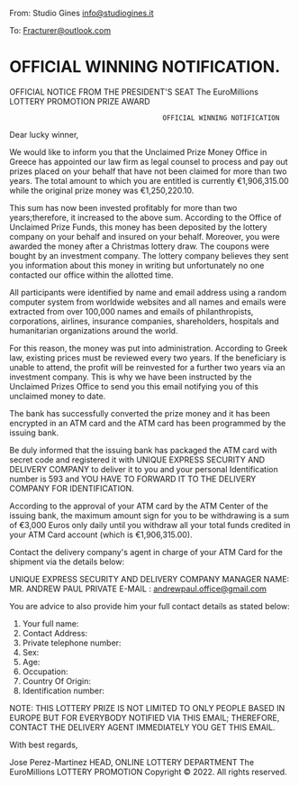 From: Studio Gines <info@studiogines.it>

To: Fracturer@outlook.com

# OFFICIAL WINNING NOTIFICATION.
OFFICIAL NOTICE
FROM THE PRESIDENT'S SEAT
The EuroMillions LOTTERY PROMOTION PRIZE AWARD

                                          OFFICIAL WINNING NOTIFICATION

Dear lucky winner,

We would like to inform you that the Unclaimed Prize Money Office in Greece has appointed our law firm as legal counsel to process and pay out prizes placed on your behalf that have not been claimed for more than two years. The total amount to which you are entitled is currently €1,906,315.00 while the original prize money was €1,250,220.10.

This sum has now been invested profitably for more than two years;therefore, it increased to the above sum. According to the Office of Unclaimed Prize Funds, this money has been deposited by the lottery company on your behalf and insured on your behalf. Moreover, you were awarded the money after a Christmas lottery draw. The coupons were bought by an investment company. The lottery company believes they sent you information about this money in writing but unfortunately no one contacted our office within the allotted time.

All participants were identified by name and email address using a random computer system from worldwide websites and all names and emails were extracted from over 100,000 names and emails of philanthropists, corporations, airlines, insurance companies, shareholders, hospitals and humanitarian organizations around the world.

For this reason, the money was put into administration. According to Greek law, existing prices must be reviewed every two years. If the beneficiary is unable to attend, the profit will be reinvested for a further two years via an investment company. This is why we have been instructed by the Unclaimed Prizes Office to send you this email notifying you of this unclaimed money to date.

The bank has successfully converted the prize money and it has been encrypted in an ATM card and the ATM card has been programmed by the issuing bank.

Be duly informed that the issuing bank has packaged the ATM card with secret code and registered it with UNIQUE EXPRESS SECURITY AND DELIVERY COMPANY to deliver it to you and your personal Identification number is 593 and YOU HAVE TO FORWARD IT TO THE DELIVERY COMPANY FOR IDENTIFICATION.

According to the approval of your ATM card by the ATM Center of the issuing bank, the maximum amount sign for you to be withdrawing is a sum of €3,000 Euros only daily until you withdraw all your total funds credited in your ATM Card account (which is €1,906,315.00).

Contact the delivery company's agent in charge of your ATM Card for the shipment via the details below:

UNIQUE EXPRESS SECURITY AND DELIVERY COMPANY MANAGER NAME:  MR. ANDREW PAUL PRIVATE E-MAIL :  andrewpaul.office@gmail.com

You are advice to also provide him your full contact details as stated below:

1. Your full name:
2. Contact Address:
3. Private telephone number:
4. Sex:
5. Age:
6. Occupation:
7. Country Of Origin:
8. Identification number:

NOTE: THIS LOTTERY PRIZE IS NOT LIMITED TO ONLY PEOPLE BASED IN EUROPE BUT FOR EVERYBODY NOTIFIED VIA THIS EMAIL; THEREFORE, CONTACT THE DELIVERY AGENT IMMEDIATELY YOU GET THIS EMAIL.

With best regards,

Jose Perez-Martinez
HEAD, ONLINE LOTTERY DEPARTMENT
The EuroMillions LOTTERY PROMOTION
Copyright © 2022. All rights reserved.
